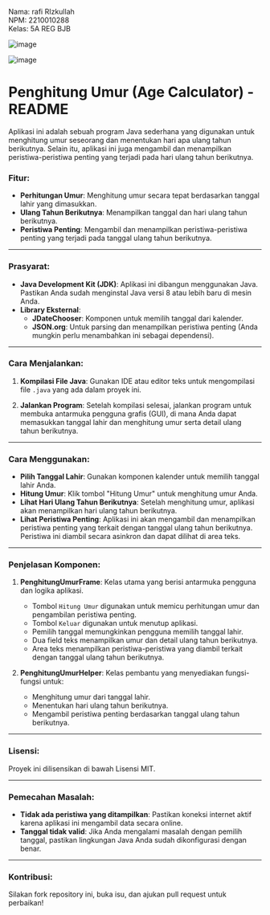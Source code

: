 Nama: rafi RIzkullah  
NPM: 2210010288  
Kelas: 5A REG BJB  

![image](https://github.com/user-attachments/assets/6ab1b197-fb61-448a-8288-b0ba539579c3)

![image](https://github.com/user-attachments/assets/65117162-22a6-444a-a60e-519a0855b4c4)

# Penghitung Umur (Age Calculator) - README

Aplikasi ini adalah sebuah program Java sederhana yang digunakan untuk menghitung umur seseorang dan menentukan hari apa ulang tahun berikutnya. Selain itu, aplikasi ini juga mengambil dan menampilkan peristiwa-peristiwa penting yang terjadi pada hari ulang tahun berikutnya.

### Fitur:
- **Perhitungan Umur**: Menghitung umur secara tepat berdasarkan tanggal lahir yang dimasukkan.
- **Ulang Tahun Berikutnya**: Menampilkan tanggal dan hari ulang tahun berikutnya.
- **Peristiwa Penting**: Mengambil dan menampilkan peristiwa-peristiwa penting yang terjadi pada tanggal ulang tahun berikutnya.

---

### Prasyarat:
- **Java Development Kit (JDK)**: Aplikasi ini dibangun menggunakan Java. Pastikan Anda sudah menginstal Java versi 8 atau lebih baru di mesin Anda.
- **Library Eksternal**:
  - **JDateChooser**: Komponen untuk memilih tanggal dari kalender.
  - **JSON.org**: Untuk parsing dan menampilkan peristiwa penting (Anda mungkin perlu menambahkan ini sebagai dependensi).

---

### Cara Menjalankan:
1. **Kompilasi File Java**:
   Gunakan IDE atau editor teks untuk mengompilasi file `.java` yang ada dalam proyek ini.
   
2. **Jalankan Program**:
   Setelah kompilasi selesai, jalankan program untuk membuka antarmuka pengguna grafis (GUI), di mana Anda dapat memasukkan tanggal lahir dan menghitung umur serta detail ulang tahun berikutnya.

---

### Cara Menggunakan:
- **Pilih Tanggal Lahir**: Gunakan komponen kalender untuk memilih tanggal lahir Anda.
- **Hitung Umur**: Klik tombol "Hitung Umur" untuk menghitung umur Anda.
- **Lihat Hari Ulang Tahun Berikutnya**: Setelah menghitung umur, aplikasi akan menampilkan hari ulang tahun berikutnya.
- **Lihat Peristiwa Penting**: Aplikasi ini akan mengambil dan menampilkan peristiwa penting yang terkait dengan tanggal ulang tahun berikutnya. Peristiwa ini diambil secara asinkron dan dapat dilihat di area teks.

---

### Penjelasan Komponen:
1. **PenghitungUmurFrame**: Kelas utama yang berisi antarmuka pengguna dan logika aplikasi.
   - Tombol `Hitung Umur` digunakan untuk memicu perhitungan umur dan pengambilan peristiwa penting.
   - Tombol `Keluar` digunakan untuk menutup aplikasi.
   - Pemilih tanggal memungkinkan pengguna memilih tanggal lahir.
   - Dua field teks menampilkan umur dan detail ulang tahun berikutnya.
   - Area teks menampilkan peristiwa-peristiwa yang diambil terkait dengan tanggal ulang tahun berikutnya.

2. **PenghitungUmurHelper**: Kelas pembantu yang menyediakan fungsi-fungsi untuk:
   - Menghitung umur dari tanggal lahir.
   - Menentukan hari ulang tahun berikutnya.
   - Mengambil peristiwa penting berdasarkan tanggal ulang tahun berikutnya.

---

### Lisensi:
Proyek ini dilisensikan di bawah Lisensi MIT.

---

### Pemecahan Masalah:
- **Tidak ada peristiwa yang ditampilkan**: Pastikan koneksi internet aktif karena aplikasi ini mengambil data secara online.
- **Tanggal tidak valid**: Jika Anda mengalami masalah dengan pemilih tanggal, pastikan lingkungan Java Anda sudah dikonfigurasi dengan benar.

---

### Kontribusi:
Silakan fork repository ini, buka isu, dan ajukan pull request untuk perbaikan!
